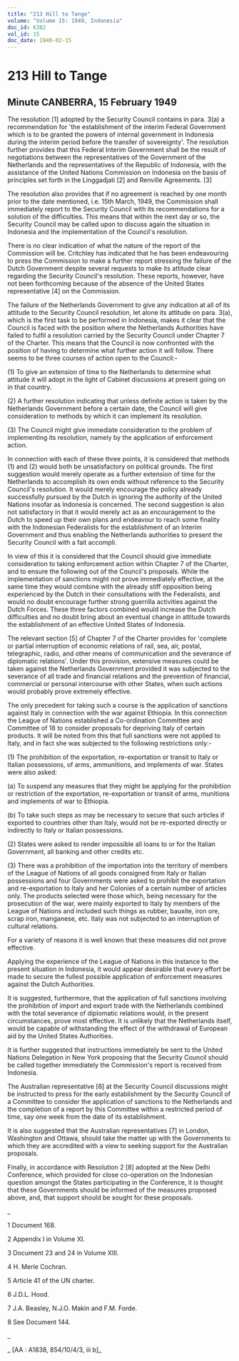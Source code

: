 ```yaml
---
title: "213 Hill to Tange"
volume: "Volume 15: 1949, Indonesia"
doc_id: 6382
vol_id: 15
doc_date: 1949-02-15
---
```


# 213 Hill to Tange

## Minute CANBERRA, 15 February 1949

The resolution [1] adopted by the Security Council contains in para. 3(a) a recommendation for 'the establishment of the interim Federal Government which is to be granted the powers of internal government in Indonesia during the interim period before the transfer of sovereignty'. The resolution further provides that this Federal Interim Government shall be the result of negotiations between the representatives of the Government of the Netherlands and the representatives of the Republic of Indonesia, with the assistance of the United Nations Commission on Indonesia on the basis of principles set forth in the Linggadjati [2] and Renville Agreements. [3]

The resolution also provides that if no agreement is reached by one month prior to the date mentioned, i.e. 15th March, 1949, the Commission shall immediately report to the Security Council with its recommendations for a solution of the difficulties. This means that within the next day or so, the Security Council may be called upon to discuss again the situation in Indonesia and the implementation of the Council's resolution.

There is no clear indication of what the nature of the report of the Commission will be. Critchley has indicated that he has been endeavouring to press the Commission to make a further report stressing the failure of the Dutch Government despite several requests to make its attitude clear regarding the Security Council's resolution. These reports, however, have not been forthcoming because of the absence of the United States representative [4] on the Commission.

The failure of the Netherlands Government to give any indication at all of its attitude to the Security Council resolution, let alone its attitude on para. 3(a), which is the first task to be performed in Indonesia, makes it clear that the Council is faced with the position where the Netherlands Authorities have failed to fulfil a resolution carried by the Security Council under Chapter 7 of the Charter. This means that the Council is now confronted with the position of having to determine what further action it will follow. There seems to be three courses of action open to the Council:-

(1) To give an extension of time to the Netherlands to determine what attitude it will adopt in the light of Cabinet discussions at present going on in that country.

(2) A further resolution indicating that unless definite action is taken by the Netherlands Government before a certain date, the Council will give consideration to methods by which it can implement its resolution.

(3) The Council might give immediate consideration to the problem of implementing its resolution, namely by the application of enforcement action.

In connection with each of these three points, it is considered that methods (1) and (2) would both be unsatisfactory on political grounds. The first suggestion would merely operate as a further extension of time for the Netherlands to accomplish its own ends without reference to the Security Council's resolution. It would merely encourage the policy already successfully pursued by the Dutch in ignoring the authority of the United Nations insofar as Indonesia is concerned. The second suggestion is also not satisfactory in that it would merely act as an encouragement to the Dutch to speed up their own plans and endeavour to reach some finality with the Indonesian Federalists for the establishment of an Interim Government and thus enabling the Netherlands authorities to present the Security Council with a fait accompli.

In view of this it is considered that the Council should give immediate consideration to taking enforcement action within Chapter 7 of the Charter, and to ensure the following out of the Council's proposals. While the implementation of sanctions might not prove immediately effective, at the same time they would combine with the already stiff opposition being experienced by the Dutch in their consultations with the Federalists, and would no doubt encourage further strong guerrilla activities against the Dutch Forces. These three factors combined would increase the Dutch difficulties and no doubt bring about an eventual change in attitude towards the establishment of an effective United States of Indonesia.

The relevant section [5] of Chapter 7 of the Charter provides for 'complete or partial interruption of economic relations of rail, sea, air, postal, telegraphic, radio, and other means of communication and the severance of diplomatic relations'. Under this provision, extensive measures could be taken against the Netherlands Government provided it was subjected to the severance of all trade and financial relations and the prevention of financial, commercial or personal intercourse with other States, when such actions would probably prove extremely effective.

The only precedent for taking such a course is the application of sanctions against Italy in connection with the war against Ethiopia. In this connection the League of Nations established a Co-ordination Committee and Committee of 18 to consider proposals for depriving Italy of certain products. It will be noted from this that full sanctions were not applied to Italy, and in fact she was subjected to the following restrictions only:-

(1) The prohibition of the exportation, re-exportation or transit to Italy or Italian possessions, of arms, ammunitions, and implements of war. States were also asked:

(a) To suspend any measures that they might be applying for the prohibition or restriction of the exportation, re-exportation or transit of arms, munitions and implements of war to Ethiopia.

(b) To take such steps as may be necessary to secure that such articles if exported to countries other than Italy, would not be re-exported directly or indirectly to Italy or Italian possessions.

(2) States were asked to render impossible all loans to or for the Italian Government, all banking and other credits etc.

(3) There was a prohibition of the importation into the territory of members of the League of Nations of all goods consigned from Italy or Italian possessions and four Governments were asked to prohibit the exportation and re-exportation to Italy and her Colonies of a certain number of articles only. The products selected were those which, being necessary for the prosecution of the war, were mainly exported to Italy by members of the League of Nations and included such things as rubber, bauxite, iron ore, scrap iron, manganese, etc. Italy was not subjected to an interruption of cultural relations.

For a variety of reasons it is well known that these measures did not prove effective.

Applying the experience of the League of Nations in this instance to the present situation in Indonesia, it would appear desirable that every effort be made to secure the fullest possible application of enforcement measures against the Dutch Authorities.

It is suggested, furthermore, that the application of full sanctions involving the prohibition of import and export trade with the Netherlands combined with the total severance of diplomatic relations would, in the present circumstances, prove most effective. It is unlikely that the Netherlands itself, would be capable of withstanding the effect of the withdrawal of European aid by the United States Authorities.

It is further suggested that instructions immediately be sent to the United Nations Delegation in New York proposing that the Security Council should be called together immediately the Commission's report is received from Indonesia.

The Australian representative [6] at the Security Council discussions might be instructed to press for the early establishment by the Security Council of a Committee to consider the application of sanctions to the Netherlands and the completion of a report by this Committee within a restricted period of time, say one week from the date of its establishment.

It is also suggested that the Australian representatives [7] in London, Washington and Ottawa, should take the matter up with the Governments to which they are accredited with a view to seeking support for the Australian proposals.

Finally, in accordance with Resolution 2 [8] adopted at the New Delhi Conference, which provided for close co-operation on the Indonesian question amongst the States participating in the Conference, it is thought that these Governments should be informed of the measures proposed above, and, that support should be sought for these proposals.

_

1 Document 168.

2 Appendix I in Volume XI.

3 Document 23 and 24 in Volume XIII.

4 H. Merle Cochran.

5 Article 41 of the UN charter.

6 J.D.L. Hood.

7 J.A. Beasley, N.J.O. Makin and F.M. Forde.

8 See Document 144.

_

_ [AA : A1838, 854/10/4/3, iii b]_
